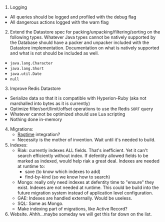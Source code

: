 1. Logging
  * All queries should be logged and profiled with the debug flag
  * All dangerous actions logged with the warn flag
2. Extend the Datastore spec for packing/unpacking/filtering/sorting on the following types. Whatever Java types cannot be natively supported by the Database should have a packer and unpacker included with the Datastore implementation. Documentation on what is natively supported and what is not should be included as well.
  * `java.lang.Character`
  * `java.lang.Short`
  * `java.util.Date`
  * `null`
3. Improve Redis Datastore
  * Serialize data so that it is compatible with Hyperion-Ruby (aka not marshalled into bytes as it is currently)
  * Optimize filter/sort/limit/offset operations to use the Redis `SORT` query
  * Whatever cannot be optimized should use Lua scripting
  * Nothing done in-memory
4. Migrations:
    * [Ragtime](https://github.com/weavejester/ragtime) integration?
    * Necessity is the mother of invention. Wait until it's needed to build.
5. Indexes:
    * Riak: currently indexes ALL fields.  That's inefficient. Yet it can't search efficiently without index.  If defentity allowed fields to be marked as indexed, would help riak a great deal. Indexes are needed at runtime to:
        - save (to know which indexes to add)
        - find-by-kind (so we know how to search)
    * Mongo: really only need indexes at defentity time to "ensure" they exist.  Indexes are not needed at runtime. This could be build into the future migration system instead of application level configuration.
    * GAE: Indexes are handled externally. Would be useless.
    * SQL: Same as Mongo.
    * Make indexing part of migrations, like Active Record?
6. Website. Ahhh...maybe someday we will get this far down on the list.
